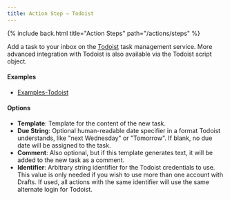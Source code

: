 ```yaml
---
title: Action Step – Todoist
---
```


{% include back.html title="Action Steps" path="/actions/steps" %}

Add a task to your inbox on the [Todoist](http://todoist.com) task management service. More advanced integration with Todoist is also available via the Todoist script object.

#### Examples

- [Examples-Todoist](https://actions.getdrafts.com/g/1L3)

#### Options

- **Template**: Template for the content of the new task.
- **Due String**: Optional human-readable date specifier in a format Todoist understands, like "next Wednesday" or "Tomorrow". If blank, no due date will be assigned to the task.
- **Comment**: Also optional, but if this template generates text, it will be added to the new task as a comment.
- **Identifier**: Arbitrary string identifier for the Todoist credentials to use. This value is only needed if you wish to use more than one account with Drafts. If used, all actions with the same identifier will use the same alternate login for Todoist.

